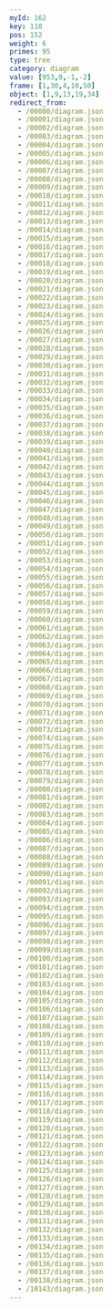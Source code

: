 ```yaml
---
myId: 162
key: 110
pos: 152
weight: 6
primes: 95
type: tree
category: diagram
value: [953,0,-1,-2]
frame: [1,30,4,10,50]
object: [1,9,13,19,34]
redirect_from:
  - /00000/diagram.json
  - /00001/diagram.json
  - /00002/diagram.json
  - /00003/diagram.json
  - /00004/diagram.json
  - /00005/diagram.json
  - /00006/diagram.json
  - /00007/diagram.json
  - /00008/diagram.json
  - /00009/diagram.json
  - /00010/diagram.json
  - /00011/diagram.json
  - /00012/diagram.json
  - /00013/diagram.json
  - /00014/diagram.json
  - /00015/diagram.json
  - /00016/diagram.json
  - /00017/diagram.json
  - /00018/diagram.json
  - /00019/diagram.json
  - /00020/diagram.json
  - /00021/diagram.json
  - /00022/diagram.json
  - /00023/diagram.json
  - /00024/diagram.json
  - /00025/diagram.json
  - /00026/diagram.json
  - /00027/diagram.json
  - /00028/diagram.json
  - /00029/diagram.json
  - /00030/diagram.json
  - /00031/diagram.json
  - /00032/diagram.json
  - /00033/diagram.json
  - /00034/diagram.json
  - /00035/diagram.json
  - /00036/diagram.json
  - /00037/diagram.json
  - /00038/diagram.json
  - /00039/diagram.json
  - /00040/diagram.json
  - /00041/diagram.json
  - /00042/diagram.json
  - /00043/diagram.json
  - /00044/diagram.json
  - /00045/diagram.json
  - /00046/diagram.json
  - /00047/diagram.json
  - /00048/diagram.json
  - /00049/diagram.json
  - /00050/diagram.json
  - /00051/diagram.json
  - /00052/diagram.json
  - /00053/diagram.json
  - /00054/diagram.json
  - /00055/diagram.json
  - /00056/diagram.json
  - /00057/diagram.json
  - /00058/diagram.json
  - /00059/diagram.json
  - /00060/diagram.json
  - /00061/diagram.json
  - /00062/diagram.json
  - /00063/diagram.json
  - /00064/diagram.json
  - /00065/diagram.json
  - /00066/diagram.json
  - /00067/diagram.json
  - /00068/diagram.json
  - /00069/diagram.json
  - /00070/diagram.json
  - /00071/diagram.json
  - /00072/diagram.json
  - /00073/diagram.json
  - /00074/diagram.json
  - /00075/diagram.json
  - /00076/diagram.json
  - /00077/diagram.json
  - /00078/diagram.json
  - /00079/diagram.json
  - /00080/diagram.json
  - /00081/diagram.json
  - /00082/diagram.json
  - /00083/diagram.json
  - /00084/diagram.json
  - /00085/diagram.json
  - /00086/diagram.json
  - /00087/diagram.json
  - /00088/diagram.json
  - /00089/diagram.json
  - /00090/diagram.json
  - /00091/diagram.json
  - /00092/diagram.json
  - /00093/diagram.json
  - /00094/diagram.json
  - /00095/diagram.json
  - /00096/diagram.json
  - /00097/diagram.json
  - /00098/diagram.json
  - /00099/diagram.json
  - /00100/diagram.json
  - /00101/diagram.json
  - /00102/diagram.json
  - /00103/diagram.json
  - /00104/diagram.json
  - /00105/diagram.json
  - /00106/diagram.json
  - /00107/diagram.json
  - /00108/diagram.json
  - /00109/diagram.json
  - /00110/diagram.json
  - /00111/diagram.json
  - /00112/diagram.json
  - /00113/diagram.json
  - /00114/diagram.json
  - /00115/diagram.json
  - /00116/diagram.json
  - /00117/diagram.json
  - /00118/diagram.json
  - /00119/diagram.json
  - /00120/diagram.json
  - /00121/diagram.json
  - /00122/diagram.json
  - /00123/diagram.json
  - /00124/diagram.json
  - /00125/diagram.json
  - /00126/diagram.json
  - /00127/diagram.json
  - /00128/diagram.json
  - /00129/diagram.json
  - /00130/diagram.json
  - /00131/diagram.json
  - /00132/diagram.json
  - /00133/diagram.json
  - /00134/diagram.json
  - /00135/diagram.json
  - /00136/diagram.json
  - /00137/diagram.json
  - /00138/diagram.json
  - /10143/diagram.json
---
```

